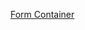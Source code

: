 <a href="https://github.com/headwirecom/coresites/wiki/Coresites-Components#form-container" target="blank">Form Container</a>